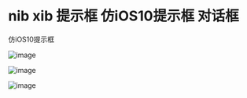 # nib xib 提示框 仿iOS10提示框 对话框

仿iOS10提示框

![image](https://github.com/iWECon/nib-xib-iOS10-/tree/master/Preview/login.png)

![image](https://github.com/iWECon/nib-xib-iOS10-/tree/master/Preview/tips.png)

![image](https://github.com/iWECon/nib-xib-iOS10-/tree/master/Preview/tips1.png)

